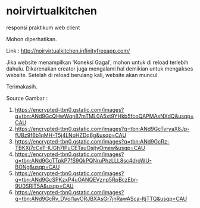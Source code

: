 # noirvirtualkitchen
responsi praktikum web client

Mohon diperhatikan.

Link : http://noirvirtualkitchen.infinityfreeapp.com/

Jika website menampilkan 'Koneksi Gagal', mohon untuk di reload terlebih dahulu.
Dikarenakan creator juga mengalami hal demikian untuk mengakses website. Setelah di reload berulang kali, website akan muncul.

Terimakasih.

Source Gambar :
1. https://encrypted-tbn0.gstatic.com/images?q=tbn:ANd9GcQHwWqn87mTML0A5xt9YHkb5fcoQAPMAsNXdQ&usqp=CAU
2. https://encrypted-tbn0.gstatic.com/images?q=tbn:ANd9GcTvryaX8Jp-fUBz9f6b1qMH-T5j4LNoHZDq6g&usqp=CAU
3. https://encrypted-tbn0.gstatic.com/images?q=tbn:ANd9GcRz-TBKXj7cCeT-IUGh7IPuCETauOsjtyOmew&usqp=CAU
4. https://encrypted-tbn0.gstatic.com/images?q=tbn:ANd9GcTTpkP7fS9QkPQNruPhzLLL8sc4droWU-BONg&usqp=CAU
5. https://encrypted-tbn0.gstatic.com/images?q=tbn:ANd9GcSPKzxP4uOANQEVznp5RpBczEbr-9U0SRlT5A&usqp=CAU
6. https://encrypted-tbn0.gstatic.com/images?q=tbn:ANd9GcRv_DVoI1avORJBXAsGr7jnRawASca-ltjTTQ&usqp=CAU
